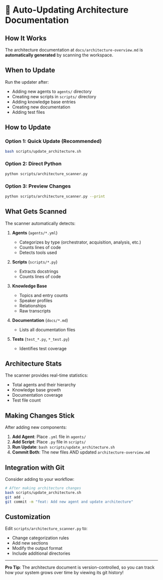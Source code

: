 # 🔄 Auto-Updating Architecture Documentation

## How It Works

The architecture documentation at `docs/architecture-overview.md` is **automatically generated** by scanning the workspace.

## When to Update

Run the updater after:
- Adding new agents to `agents/` directory
- Creating new scripts in `scripts/` directory
- Adding knowledge base entries
- Creating new documentation
- Adding test files

## How to Update

### Option 1: Quick Update (Recommended)
```bash
bash scripts/update_architecture.sh
```

### Option 2: Direct Python
```bash
python scripts/architecture_scanner.py
```

### Option 3: Preview Changes
```bash
python scripts/architecture_scanner.py --print
```

## What Gets Scanned

The scanner automatically detects:

1. **Agents** (`agents/*.yml`)
   - Categorizes by type (orchestrator, acquisition, analysis, etc.)
   - Counts lines of code
   - Detects tools used

2. **Scripts** (`scripts/*.py`)
   - Extracts docstrings
   - Counts lines of code

3. **Knowledge Base**
   - Topics and entry counts
   - Speaker profiles
   - Relationships
   - Raw transcripts

4. **Documentation** (`docs/*.md`)
   - Lists all documentation files

5. **Tests** (`test_*.py`, `*_test.py`)
   - Identifies test coverage

## Architecture Stats

The scanner provides real-time statistics:
- Total agents and their hierarchy
- Knowledge base growth
- Documentation coverage
- Test file count

## Making Changes Stick

After adding new components:

1. **Add Agent**: Place `.yml` file in `agents/`
2. **Add Script**: Place `.py` file in `scripts/`
3. **Run Update**: `bash scripts/update_architecture.sh`
4. **Commit Both**: The new files AND updated `architecture-overview.md`

## Integration with Git

Consider adding to your workflow:
```bash
# After making architecture changes
bash scripts/update_architecture.sh
git add .
git commit -m "feat: Add new agent and update architecture"
```

## Customization

Edit `scripts/architecture_scanner.py` to:
- Change categorization rules
- Add new sections
- Modify the output format
- Include additional directories

---

**Pro Tip**: The architecture document is version-controlled, so you can track how your system grows over time by viewing its git history!
